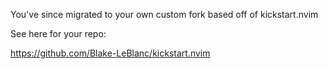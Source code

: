 You've since migrated to your own custom fork based off of kickstart.nvim

See here for your repo:

https://github.com/Blake-LeBlanc/kickstart.nvim
